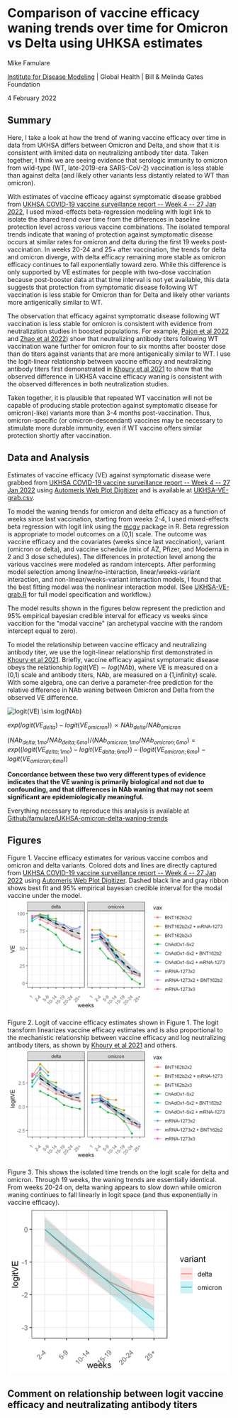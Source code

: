 # Comparison of vaccine efficacy waning trends over time for Omicron vs Delta using UHKSA estimates
Mike Famulare

[Institute for Disease Modeling](www.idmod.org) | Global Health | Bill \& Melinda Gates Foundation

4 February 2022

## Summary

Here, I take a look at how the trend of waning vaccine efficacy over time in data from UKHSA differs between Omicron and Delta, and show that it is consistent with limited data on neutralizing antibody titer data. Taken together, I think we are seeing evidence that serologic immunity to omicron from wild-type (WT, late-2019-era SARS-CoV-2) vaccination is less stable than against delta (and likely other variants less distantly related to WT than omicron).

With estimates of vaccine efficacy against symptomatic disease grabbed from [UKHSA COVID-19 vaccine surveillance report -- Week 4 -- 27 Jan 2022](https://assets.publishing.service.gov.uk/government/uploads/system/uploads/attachment_data/file/1050721/Vaccine-surveillance-report-week-4.pdf), I used mixed-effects beta-regression modeling with logit link to isolate the shared trend over time from the differences in baseline protection level across various vaccine combinations. The isolated temporal trends indicate that waning of protection against symptomatic disease occurs at similar rates for omicron and delta during the first 19 weeks post-vaccination. In weeks 20-24 and 25+ after vaccination, the trends for delta and omicron diverge, with delta efficacy remaining more stable as omicron efficacy continues to fall exponentially toward zero. While this difference is only supported by VE estimates for people with two-dose vaccination because post-booster data at that time interval is not yet available, this data suggests that protection from symptomatic disease following WT vaccination is less stable for Omicron than for Delta and likely other variants more antigenically similar to WT.  

The observation that efficacy against symptomatic disease following WT vaccination is less stable for omicron is consistent with evidence from neutralization studies in boosted populations. For example, [Pajon et al 2022](https://t.co/lBxMqBjWpL) and [Zhao et al 2022](https://t.co/mswdI6Lqxk)) show that neutralizing antibody titers following WT vaccination wane further for omicron four to six months after booster dose than do titers against variants that are more antigenically similar to WT. I use the logit-linear relationship between vaccine efficacy and neutralizing antibody titers first demonstrated in [Khoury et al 2021](https://www.nature.com/articles/s41591-021-01377-8) to show that the observed difference in UKHSA vaccine efficacy waning is consistent with the observed differences in both neutralization studies. 

Taken together, it is plausible that repeated WT vaccination will not be capable of producing stable protection against symptomatic disease for omicron(-like) variants more than 3-4 months post-vaccination.  Thus, omicron-specific (or omicron-descendant) vaccines may be necessary to stimulate more durable immunity, even if WT vaccine offers similar protection shortly after vaccination. 

## Data and Analysis

Estimates of vaccine efficacy (VE) against symptomatic disease were grabbed from [UKHSA COVID-19 vaccine surveillance report -- Week 4 -- 27 Jan 2022](https://assets.publishing.service.gov.uk/government/uploads/system/uploads/attachment_data/file/1050721/Vaccine-surveillance-report-week-4.pdf) using [Automeris Web Plot Digitizer](https://automeris.io/WebPlotDigitizer/) and is available at [UKHSA-VE-grab.csv](UKHSA-VE-grab.csv).

To model the waning trends for omicron and delta efficacy as a function of weeks since last vaccination, starting from weeks 2-4, I used mixed-effects beta regression with logit link using the [mcgv](https://rdrr.io/cran/mgcv/) package in R. Beta regression is appropriate to model outcomes on a (0,1) scale. The outcome was vaccine efficacy and the covariates (weeks since last vaccination), variant (omicron or delta), and vaccine schedule (mix of AZ, Pfizer, and Moderna in 2 and 3 dose schedules). The differences in protection level among the various vaccines were modeled as random intercepts. After performing model selection among linear/no-interaction, linear/weeks-variant interaction, and non-linear/weeks-variant interaction models, I found that the best fitting model was the nonlinear interaction model. (See [UKHSA-VE-grab.R](UKHSA-VE-grab.R) for full model specification and workflow.)

The model results shown in the figures below represent the prediction and 95\% empirical bayesian credible interval for efficacy vs weeks since vaccition for the "modal vaccine" (an archetypal vaccine with the random intercept equal to zero). 

To model the relationship between vaccine efficacy and neutralizing antibody titer, we use the logit-linear relationship first demonstrated in [Khoury et al 2021](https://www.nature.com/articles/s41591-021-01377-8).  Briefly, vaccine efficacy against symptomatic disease obeys the relationship $logit(VE) \sim log(NAb)$, where VE is measured on a (0,1) scale and antibody titers, NAb, are measured on a (1,infinity) scale.  With some algebra, one can derive a parameter-free prediction for the relative difference in NAb waning between Omicron and Delta from the observed VE difference. 

<testing latex rendering>

![logit(VE) \sim log(NAb)](https://latex.codecogs.com/svg.latex?\textrm{logit}(VE)&space;\sim&space;\log(NAb)) 


$exp(logit(VE_{delta}) - logit(VE_{omicron})) \propto NAb_{delta}/NAb_{omicron}$

$(NAb_{delta;1mo}/NAb_{delta;6mo})/(NAb_{omicron;1mo}/NAb_{omicron;6mo}) = exp((logit(VE_{delta;1mo})-logit(VE_{delta;6mo})) - (logit(VE_{omicron;6mo})-logit(VE_{omicron;6mo}))$

**Concordance between these two very different types of evidence indicates that the VE waning is primarily biological and not due to confounding, and that differences in NAb waning that may not seem significant are epidemiologically meaningful.**


Everything necessary to reproduce this analysis is available at [Github/famulare/UKHSA-omicron-delta-waning-trends](https://github.com/famulare/UKHSA-omicron-delta-waning-trends)

## Figures

Figure 1. Vaccine efficacy estimates for various vaccine combos and omicron and delta variants. Colored dots and lines are directly captured from [UKHSA COVID-19 vaccine surveillance report -- Week 4 -- 27 Jan 2022](https://assets.publishing.service.gov.uk/government/uploads/system/uploads/attachment_data/file/1050721/Vaccine-surveillance-report-week-4.pdf) using [Automeris Web Plot Digitizer](https://automeris.io/WebPlotDigitizer/). Dashed black line and gray ribbon shows best fit and 95\% empirical bayesian credible interval for the modal vaccine under the model.
![VE_vax_var.png](VE_vax_var_model_nonlinear.png)


Figure 2. Logit of vaccine efficacy estimates shown in Figure 1. The logit transform linearizes vaccine efficacy estimates and is also proportional to the mechanistic relationship between vaccine efficacy and log neutralizing antibody titers, as shown by [Khoury et al 2021](https://www.nature.com/articles/s41591-021-01377-8) and others.
![VE_vax_var.png](VE_logit_vax_var_model_nonlinear.png)


Figure 3. This shows the isolated time trends on the logit scale for delta and omicron. Through 19 weeks, the waning trends are essentially identical. From weeks 20-24 on, delta waning appears to slow down while omicron waning continues to fall linearly in logit space (and thus exponentially in vaccine efficacy). 
![VE_logit_relative_var_model_nonlinear.png](VE_logit_relative_var_model_nonlinear.png)

## Comment on relationship between logit vaccine efficacy and neutralizating antibody titers

